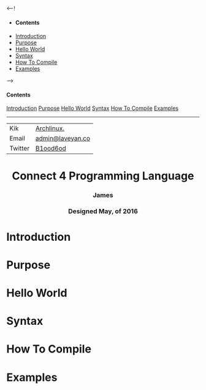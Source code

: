 <div id="menu">
<--!	<ul>
		<li><h4>Contents</h4></li>
		<li><a href="#introduction">Introduction</a></li>
		<li><a href="#purpose">Purpose</a></li>
		<li><a href="#hello">Hello World</a></li>
		<li><a href="#syntax">Syntax</a></li>
		<li><a href="#compile">How To Compile</a></li>
		<li><a href="#examples">Examples</a></li>
	</ul> -->
	<h4>Contents</h4></li>
	<a href="#introduction">Introduction</a>
	<a href="#purpose">Purpose</a>
	<a href="#hello">Hello World</a>
	<a href="#syntax">Syntax</a>
	<a href="#compile">How To Compile</a>
	<a href="#examples">Examples</a>
	<hr>
	<table cellpadding: 5>
		<tr><td>Kik</td><td><a href="http://kik.me/Archlinux.">Archlinux.</a></td></tr>
		<tr><td>Email</td><td><a href="mailto:admin@laveyan.co">admin@laveyan.co</a></td></tr>
		<tr><td>Twitter</td><td><a href="http://twitter.com/B1ood6od">B1ood6od</a></td></tr>
	</table>
</div>
<div id="main">
	<h1 align="center">Connect 4 Programming Language</h1>
	<h3 align="center"><strong>James</strong></h3>
	<h3 align="center"><strong>Designed May, of 2016</strong></h3>
	<h1 id="introduction">Introduction</h1>	
	<h1 id="purpose">Purpose</h1>
	<h1 id="hello">Hello World</h1>
	<h1 id="syntax">Syntax</h1>
	<h1 id="compile">How To Compile</h1>
	<h1 id="examples">Examples</h1>
</div>

